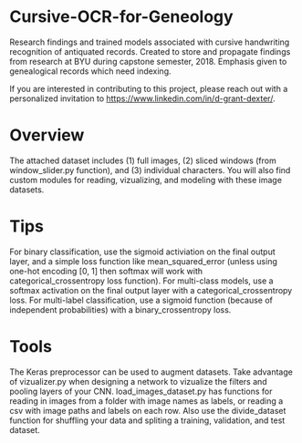 # Cursive-OCR-for-Geneology
Research findings and trained models associated with cursive handwriting recognition of antiquated records. Created to store and propagate findings from research at BYU during capstone semester, 2018. Emphasis given to genealogical records which need indexing.


If you are interested in contributing to this project, please reach out with a personalized invitation to https://www.linkedin.com/in/d-grant-dexter/.

# Overview
The attached dataset includes (1) full images, (2) sliced windows (from window_slider.py function), and (3) individual characters. You will also find custom modules for reading, vizualizing, and modeling with these image datasets. 

# Tips
For binary classification, use the sigmoid activiation on the final output layer, and a simple loss function like mean_squared_error (unless using one-hot encoding [0, 1] then softmax will work with categorical_crossentropy loss function). For multi-class models, use a softmax activation on the final output layer with a categorical_crossentropy loss. For multi-label classification, use a sigmoid function (because of independent probabilities) with a binary_crossentropy loss.

# Tools
The Keras preprocessor can be used to augment datasets. Take advantage of vizualizer.py when designing a network to vizualize the filters and pooling layers of your CNN. load_images_dataset.py has functions for reading in images from a folder with image names as labels, or reading a csv with image paths and labels on each row. Also use the divide_dataset function for shuffling your data and spliting a training, validation, and test dataset.
